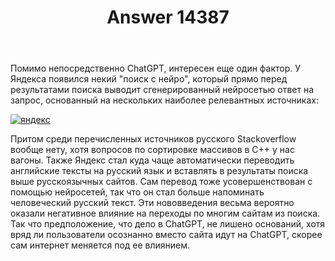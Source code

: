 ﻿---
title: "Answer 14387"
se.owner.user_id: 240512
se.owner.display_name: "SmallSoft"
se.owner.link: "https://ru.meta.stackoverflow.com/users/240512/smallsoft"
se.answer_id: 14387
se.question_id: 14381
se.post_type: answer
se.is_accepted: False
---
<p>Помимо непосредственно ChatGPT, интересен еще один фактор. У Яндекса появился некий &quot;поиск с нейро&quot;, который прямо перед результатами поиска выводит сгенерированный нейросетью ответ на запрос, основанный на нескольких наиболее релевантных источниках:</p>
<p><a href="https://i.sstatic.net/Dd11cbs4.png" rel="nofollow noreferrer"><img src="https://i.sstatic.net/Dd11cbs4.png" alt="яндекс" /></a></p>
<p>Притом среди перечисленных источников русского Stackoverflow вообще нету, хотя вопросов по сортировке массивов в С++ у нас вагоны. Также Яндекс стал куда чаще автоматически переводить английские тексты на русский язык и вставлять в результаты поиска выше русскоязычных сайтов. Сам перевод тоже усовершенствован с помощью нейросетей, так что он стал больше напоминать человеческий русский текст. Эти нововведения весьма вероятно оказали негативное влияние на переходы по многим сайтам из поиска. Так что предположение, что дело в ChatGPT, не лишено оснований, хотя вряд ли пользователи осознанно вместо сайта идут на ChatGPT, скорее сам интернет меняется под ее влиянием.</p>

